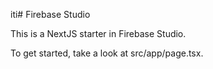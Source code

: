 iti# Firebase Studio

This is a NextJS starter in Firebase Studio.

To get started, take a look at src/app/page.tsx.
